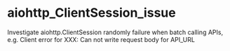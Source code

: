 # aiohttp_ClientSession_issue
Investigate aiohttp.ClientSession randomly failure when batch calling APIs, e.g. Client error for XXX: Can not write request body for API_URL
